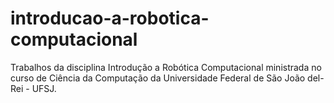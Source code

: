 # introducao-a-robotica-computacional
Trabalhos da disciplina Introdução a Robótica Computacional ministrada no curso de Ciência da Computação da Universidade Federal de São João del-Rei - UFSJ.
